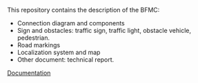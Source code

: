 This repository contains the description of the BFMC:
* Connection diagram and components
* Sign and obstacles: traffic sign, traffic light, obstacle vehicle, pedestrian.
* Road markings
* Localization system and map
* Other document: technical report. 

[Documentation](https://bfmcmain.readthedocs.io/en/stable/)